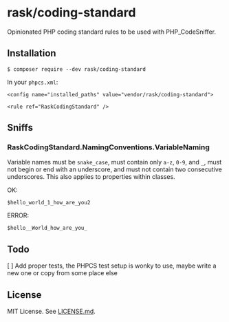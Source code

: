 # rask/coding-standard

Opinionated PHP coding standard rules to be used with PHP_CodeSniffer.

## Installation

    $ composer require --dev rask/coding-standard
    
In your `phpcs.xml`:

    <config name="installed_paths" value="vendor/rask/coding-standard">
    
    <rule ref="RaskCodingStandard" />
    
## Sniffs

### RaskCodingStandard.NamingConventions.VariableNaming

Variable names must be `snake_case`, must contain only `a-z`, `0-9`, and `_`, must not begin or end with an underscore, and must not contain two consecutive underscores. This also applies to properties within classes.

OK:

    $hello_world_1_how_are_you2
    
ERROR:

    $hello__World_how_are_you_

## Todo

[ ] Add proper tests, the PHPCS test setup is wonky to use, maybe write a new one or copy from some place else

## License

MIT License. See [LICENSE.md](./LICENSE.md).
